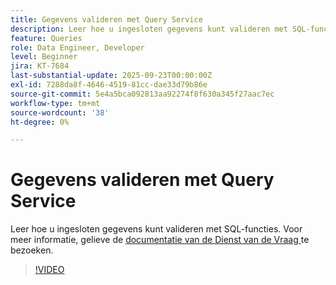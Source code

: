 ```yaml
---
title: Gegevens valideren met Query Service
description: Leer hoe u ingesloten gegevens kunt valideren met SQL-functies.
feature: Queries
role: Data Engineer, Developer
level: Beginner
jira: KT-7684
last-substantial-update: 2025-09-23T00:00:00Z
exl-id: 7288da8f-4646-4519-81cc-dae33d79b86e
source-git-commit: 5e4a5bca092813aa92274f8f630a345f27aac7ec
workflow-type: tm+mt
source-wordcount: '38'
ht-degree: 0%

---
```


# Gegevens valideren met Query Service

Leer hoe u ingesloten gegevens kunt valideren met SQL-functies. Voor meer informatie, gelieve de [ documentatie van de Dienst van de Vraag ](https://experienceleague.adobe.com/en/docs/experience-platform/query/home) te bezoeken.

>[!VIDEO](https://video.tv.adobe.com/v/333415?learn=on&enablevpops)
